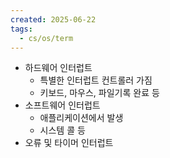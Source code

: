 ```yaml
---
created: 2025-06-22
tags:
  - cs/os/term
---
```

- 하드웨어 인터럽트
	- 특별한 인터럽트 컨트롤러 가짐
	- 키보드, 마우스, 파일기록 완료 등
- 소프트웨어 인터럽트
	- 애플리케이션에서 발생
	- 시스템 콜 등
- 오류 및 타이머 인터럽트